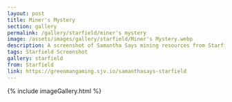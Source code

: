 ```yaml
---
layout: post
title: Miner's Mystery
section: gallery
permalink: /gallery/starfield/miner's mystery
image: /assets/images/gallery/starfield/Miner's Mystery.webp
description: A screenshot of Samantha Says mining resources from Starfield, taken by Samantha Says.
tags: Starfield Screenshot
gallery: starfield
from: Starfield
link: https://greenmangaming.sjv.io/samanthasays-starfield
---
```

{% include imageGallery.html %}